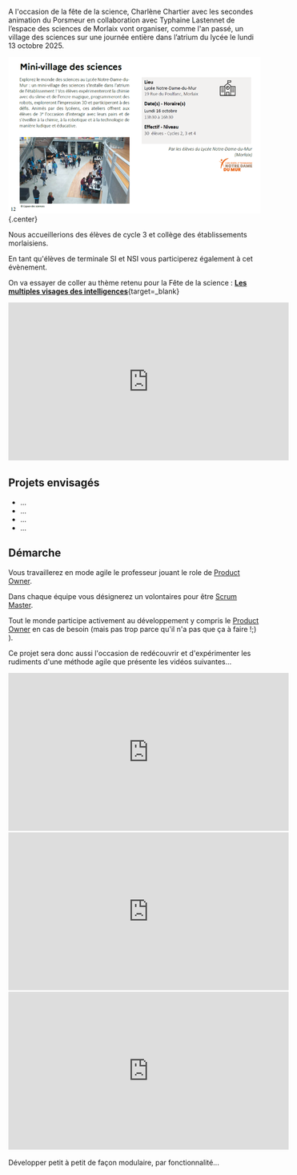 
A l'occasion de la fête de la science, Charlène Chartier avec les secondes animation du Porsmeur en collaboration avec Typhaine Lastennet de l’espace des sciences de Morlaix vont organiser, comme l'an passé, un village des sciences sur une journée entière dans l’atrium du lycée le lundi 13 octobre 2025. 

![](../images/fds_2023.png){.center}

Nous accueillerions des élèves de cycle 3 et collège des établissements morlaisiens.

En tant qu'élèves de terminale SI et NSI vous participerez également à cet évènement.

On va essayer de coller au thème retenu pour la Fête de la science : [**Les multiples visages des intelligences**](https://www.fetedelascience.fr/decouvrez-les-multiples-visages-des-intelligences){target=_blank}

<center><iframe width="560" height="315" src="https://www.youtube.com/embed/3Bc6qb3FSb8?si=756_uGFl4FVjByKu" title="YouTube video player" frameborder="0" allow="accelerometer; autoplay; clipboard-write; encrypted-media; gyroscope; picture-in-picture; web-share" referrerpolicy="strict-origin-when-cross-origin" allowfullscreen></iframe></center>

## Projets envisagés

- ...
- ...
- ...
- ...

<!-- Une première scéance de brainstorming a dégagé quatre domaines à étudier :

- l'élévation du niveau de la mer (Ambre, Ivan et Anaël) ;
- la pollution plastique des océans (Noah, Rywan et Théophile) ;
- les communications en mer (Louise, Loïc et Nathan);
- les énergies en mer (Louis, Eliott et Pierre-Alain)...

==Votre première mission de projet (sprint) sera donc de construire une médiation scientifique s'appuyant sur les sujets de vos projets respectifs afin de les présenter à des collégiens de quatrième...== -->

## Démarche

Vous travaillerez en mode agile le professeur jouant le role de [Product Owner](https://www.orientation.com/metiers/product-owner).

Dans chaque équipe vous désignerez un volontaires pour être [Scrum Master](https://www.clementine.jobs/fiches-metiers/metiers-techniques-du-web/scrum-master/#:~:text=Le%20Scrum%20Master%20est%20avant,en%20suivant%20la%20m%C3%A9thode%20Scrum.).

Tout le monde participe activement au développement y compris le [Product Owner](https://www.orientation.com/metiers/product-owner) en cas de besoin (mais pas trop parce qu'il n'a pas que ça à faire !;) ).

Ce projet sera donc aussi l'occasion de redécouvrir et d'expérimenter les rudiments d'une méthode agile que présente les vidéos suivantes...

<center>
    <iframe width="560" height="315" src="https://www.youtube-nocookie.com/embed/VpdFpZ_w5x8?start=30" frameborder="0" allow="accelerometer; autoplay; clipboard-write; encrypted-media; gyroscope; picture-in-picture" allowfullscreen></iframe>
</center>

<center>
    <iframe width="560" height="315" src="https://www.youtube-nocookie.com/embed/-HV_MW5KgVk" frameborder="0" allow="accelerometer; autoplay; clipboard-write; encrypted-media; gyroscope; picture-in-picture" allowfullscreen></iframe>
</center>

<center>
    <iframe width="560" height="315" src="https://www.youtube-nocookie.com/embed/WNYcSxbJvsc" frameborder="0" allow="accelerometer; autoplay; clipboard-write; encrypted-media; gyroscope; picture-in-picture" allowfullscreen></iframe>
</center>

Développer petit à petit de façon modulaire, par fonctionnalité...


<!-- 

## Ressources techniques :

- [diaporama de présentation](https://ericecmorlaix.github.io/adn-Tutoriel_lab_si/DOC/diaporama/){target=_blank}
- [Lego EV3 en MicroPython](https://ericecmorlaix.github.io/adn-Tutoriel_lab_si/IOT/Lego/EV3/){target=_blank} ;
- [ESP32 client/serveur en MicroPython](https://ericecmorlaix.github.io/adn-Tutoriel_lab_si/IOT/ESP/32/){target=_blank} ;
- [BBC micro:bit + Bluetooh avec HC05](https://ericecmorlaix.github.io/adn-Tutoriel_lab_si/IOT/BBC_microbit/UART/){target=_blank} ;
- [MIT App Inventor sans compte gmail avec l'iPad pour "Compagnon AI"](https://ericecmorlaix.github.io/adn-Tutoriel_lab_si/IHM/MIT_App_Inventor/){target=_blank} ;
- [ThingSpeak](https://ericecmorlaix.github.io/adn-Tutoriel_lab_si/IHM/ThingSpeak/){target=_blank} ;

### LEGO EV3

- [lego ev3 classroom](https://education.lego.com/fr-fr/lessons/ev3-tutorials){target=_blank}

- [pybricks ev3-micropython/](https://pybricks.github.io/ev3-micropython/){target=_blank}

- [Instructions de construction de différents modèles](https://education.lego.com/en-us/product-resources/mindstorms-ev3/downloads/building-instructions#building-core){target=_blank}


### Course en Cours

- [https://www.course-en-cours.com/fr/](https://www.course-en-cours.com/fr/){target=_blank}

### Poppy Ergo Jr

- [https://www.poppy-project.org/fr/robots/poppy-ergo-jr/](https://www.poppy-project.org/fr/robots/poppy-ergo-jr/){target=_blank}

- [https://github.com/poppy-project/poppy-ergo-jr](https://github.com/poppy-project/poppy-ergo-jr){target=_blank}

### Futur bras 6 axes

- [Onshape - Cinématique bras 6 axes](https://www.youtube.com/playlist?list=PLzeGpFCqKToadNUiOH9iaOi9PymUhzb-M){target=_blank}
- [Le site du bras 6 axes](https://mkx-3d.github.io/bras-6-axes/){target=_blank} -->
